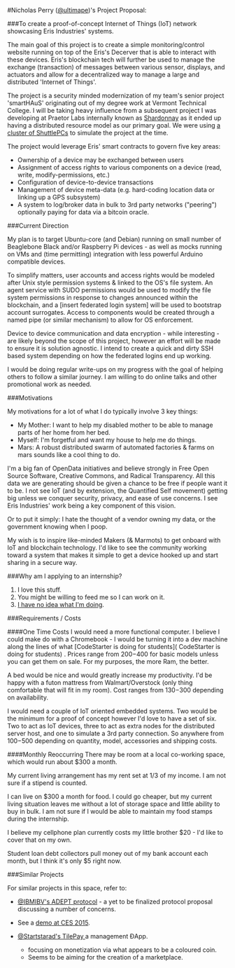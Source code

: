 #Nicholas Perry ([@ultimape](https://twitter.com/ultimape))'s Project Proposal:

###To create a proof-of-concept Internet of Things (IoT) network showcasing Eris Industries' systems. 

The main goal of this project is to create a simple monitoring/control website running on top of the Eris's Decerver that is able to interact with these devices. Eris's blockchain tech will further be used to manage the exchange (transaction) of messages between various sensor, displays, and actuators and allow for a decentralized way to manage a large and distributed 'Internet of Things'.

The project is a security minded modernization of my team's senior project 'smartHAuS' originating out of my degree work at Vermont Technical College. I will be taking heavy influence from a subsequent project I was developing at Praetor Labs internally known as [Shardonnay](https://workflowy.com/s/493ab350-f171-d9c0-6ef1-f50c68ca65a6) as it ended up having a distributed resource model as our primary goal. We were using [a cluster of ShuttlePCs](http://imgur.com/u31YJHO) to simulate the project at the time.

The project would leverage Eris' smart contracts to govern five key areas:

 - Ownership of a device may be exchanged between users
 - Assignment of access rights to various components on a device (read, write, modify-permissions, etc.)
 - Configuration of device-to-device transactions
 - Management of device meta-data (e.g. hard-coding location data or linking up a GPS subsystem)
 - A system to log/broker data in bulk to 3rd party networks ("peering") optionally paying for data via a bitcoin oracle.


###Current Direction

My plan is to target Ubuntu-core (and Debian) running on small number of Beaglebone Black and/or Raspberry Pi devices - as well as mocks running on VMs and (time permitting) integration with less powerful Arduino compatible devices. 

To simplify matters, user accounts and access rights would be modeled after Unix style permission systems & linked to the OS's file system. An agent service with SUDO permissions would be used to modify the file system permissions in response to changes announced within the blockchain, and a [insert federated login system] will be used to bootstrap account surrogates. Access to components would be created through a named pipe (or similar mechanism) to allow for OS enforcement. 

Device to device communication and data encryption - while interesting - are likely beyond the scope of this project, however an effort will be made to ensure it is solution agnostic. I intend to create a quick and dirty SSH based system depending on how the federated logins end up working.

I would be doing regular write-ups on my progress with the goal of helping others to follow a similar journey. I am willing to do online talks and other promotional work as needed.


###Motivations

My motivations for a lot of what I do typically involve 3 key things:
 - My Mother: I want to help my disabled mother to be able to manage parts of her home from her bed.
 - Myself: I'm forgetful and want my house to help me do things. 
 - Mars: A robust distributed swarm of automated factories & farms on mars sounds like a cool thing to do.

I'm a big fan of OpenData initiatives and believe strongly in Free Open Source Software, Creative Commons, and Radical Transparency.  All this data we are generating should be given a chance to be free if people want it to be. I not see IoT (and by extension, the Quantified Self movement) getting big unless we conquer security, privacy, and ease of use concerns. I see Eris Industries' work being a key component of this vision. 

Or to put it simply: I hate the thought of a vendor owning my data, or the government knowing when I poop.

My wish is to inspire like-minded Makers (& Marmots) to get onboard with IoT and blockchain technology. I'd like to see the community working toward a system that makes it simple to get a device hooked up and start sharing in a secure way. 


###Why am I applying to an internship?

 1. I love this stuff.
 2. You might be willing to feed me so I can work on it.
 3. [I have no idea what I'm doing](https://twitter.com/ultimape/status/588302547376545793).


###Requirements / Costs

####One Time Costs
I would need a more functional computer. I believe I could make do with a Chromebook - I would be turning it into a dev machine along the lines of what [CodeStarter is doing for students](
CodeStarter is doing for students)
. Prices range from $200-$400 for basic models unless you can get them on sale. For my purposes, the more Ram, the better.

A bed would be nice and would greatly increase my productivity. I'd be happy with a futon mattress from Walmart/Overstock (only thing comfortable that will fit in my room). Cost ranges from $130-$300 depending on availability.

I would need a couple of IoT oriented embedded systems. Two would be the minimum for a proof of concept however I'd love to have a set of six. Two to act as IoT devices, three to act as extra nodes for the distributed server host, and one to simulate a 3rd party connection. So anywhere from $100-$500 depending on quantity, model, accessories and shipping costs.


####Monthly Reoccurring
There may be room at a local co-working space, which would run about $300 a month.

My current living arrangement has my rent set at 1/3 of my income. I am not sure if a stipend is counted.

I can live on $300 a month for food. I could go cheaper, but my current living situation leaves me without a lot of storage space and little ability to buy in bulk. I am not sure if I would be able to maintain my food stamps during the internship.

I believe my cellphone plan currently costs my little brother $20 - I'd like to cover that on my own.

Student loan debt collectors pull money out of my bank account each month, but I think it's only $5 right now. 


###Similar Projects

For similar projects in this space, refer to:

 - [@IBMIBV's ADEPT protocol](http://www.coindesk.com/ibm-reveals-proof-concept-blockchain-powered-internet-things/) - a yet to be finalized protocol proposal discussing a number of concerns. 
  - See a [demo at CES 2015](https://www.theprotocol.tv/adept-demo-ibm-samsung/).

 - [@Startstarad's TilePay ](https://twitter.com/Startstarad/status/578425604753747968) a management ĐApp.
   - focusing on monetization via what appears to be a coloured coin.
   - Seems to be aiming for the creation of a marketplace.
